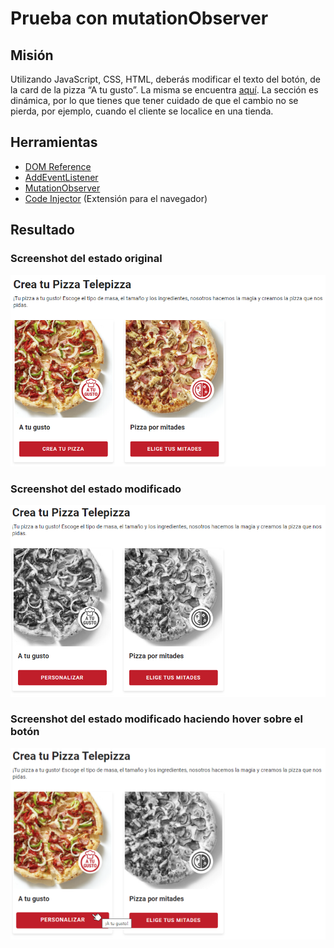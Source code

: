 # Prueba con mutationObserver

## Misión

Utilizando JavaScript, CSS, HTML, deberás modificar el texto del botón, de la card de la pizza “A tu gusto”. La misma se encuentra [aquí](https://www.telepizza.es/comida-a-domicilio/pizzas).
La sección es dinámica, por lo que tienes que tener cuidado de que el cambio no se pierda, por ejemplo, cuando el cliente se localice en una tienda.

## Herramientas

- [DOM Reference](https://developer.mozilla.org/en-US/docs/Web/API/Document_Object_Model/Introduction)
- [AddEventListener](https://developer.mozilla.org/en-US/docs/Web/API/EventTarget/addEventListener)
- [MutationObserver](https://developer.mozilla.org/en-US/docs/Web/API/MutationObserver)
- [Code Injector](https://github.com/Lor-Saba/Code-Injector) (Extensión para el navegador)

## Resultado

### Screenshot del estado original
![](./assets/original.png)

### Screenshot del estado modificado
![](./assets/injected-code.png)

### Screenshot del estado modificado haciendo hover sobre el botón
![](./assets/injected-code_hover.png)

